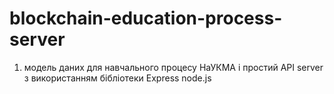 # blockchain-education-process-server
1. модель даних для навчального процесу НаУКМА і простий API server з використанням бібліотеки Express node.js  
